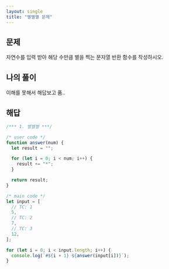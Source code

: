 ```yaml
---
layout: single
title: "별별별 문제"
---
```


## 문제
자연수를 입력 받아 해당 수만큼 별을 찍는 문자열 반환 함수를 작성하시오.

## 나의 풀이

이해를 못해서 해답보고 품..

## 해답

```javascript
/*** 1. 별별별 ***/

/* user code */
function answer(num) {
  let result = "";

  for (let i = 0; i < num; i++) {
    result += "*";
  }

  return result;
}

/* main code */
let input = [
  // TC: 1
  5,
  // TC: 2
  7,
  // TC: 3
  12,
];

for (let i = 0; i < input.length; i++) {
  console.log(`#${i + 1} ${answer(input[i])}`);
}

```
